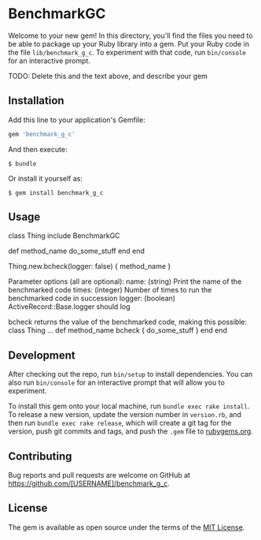 # BenchmarkGC

Welcome to your new gem! In this directory, you'll find the files you need to be able to package up your Ruby library into a gem. Put your Ruby code in the file `lib/benchmark_g_c`. To experiment with that code, run `bin/console` for an interactive prompt.

TODO: Delete this and the text above, and describe your gem

## Installation

Add this line to your application's Gemfile:

```ruby
gem 'benchmark_g_c'
```

And then execute:

    $ bundle

Or install it yourself as:

    $ gem install benchmark_g_c

## Usage

class Thing
  include BenchmarkGC

  def method_name
    do_some_stuff
  end
end

Thing.new.bcheck(logger: false) { method_name }

Parameter options (all are optional):
  name: (string) Print the name of the benchmarked code
  times: (integer) Number of times to run the benchmarked code in succession
  logger: (boolean) ActiveRecord::Base.logger should log

bcheck returns the value of the benchmarked code, making this possible:
class Thing
...
  def method_name
    bcheck { do_some_stuff }
  end
end

## Development

After checking out the repo, run `bin/setup` to install dependencies. You can also run `bin/console` for an interactive prompt that will allow you to experiment.

To install this gem onto your local machine, run `bundle exec rake install`. To release a new version, update the version number in `version.rb`, and then run `bundle exec rake release`, which will create a git tag for the version, push git commits and tags, and push the `.gem` file to [rubygems.org](https://rubygems.org).

## Contributing

Bug reports and pull requests are welcome on GitHub at https://github.com/[USERNAME]/benchmark_g_c.


## License

The gem is available as open source under the terms of the [MIT License](http://opensource.org/licenses/MIT).
